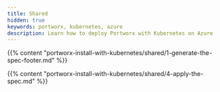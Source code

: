 ```yaml
---
title: Shared
hidden: true
keywords: portworx, kubernetes, azure
description: Learn how to deploy Portworx with Kubernetes on Azure
---
```


{{% content "portworx-install-with-kubernetes/shared/1-generate-the-spec-footer.md" %}}

{{% content "portworx-install-with-kubernetes/shared/4-apply-the-spec.md" %}}